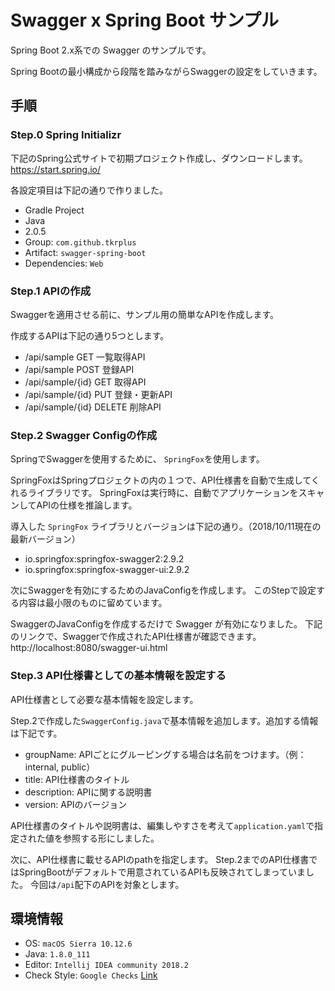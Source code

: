 # Swagger x Spring Boot サンプル

Spring Boot 2.x系での Swagger のサンプルです。

Spring Bootの最小構成から段階を踏みながらSwaggerの設定をしていきます。

## 手順

### Step.0 Spring Initializr

下記のSpring公式サイトで初期プロジェクト作成し、ダウンロードします。
https://start.spring.io/

各設定項目は下記の通りで作りました。

- Gradle Project
- Java
- 2.0.5
- Group: `com.github.tkrplus`
- Artifact: `swagger-spring-boot`
- Dependencies: `Web`

### Step.1 APIの作成

Swaggerを適用させる前に、サンプル用の簡単なAPIを作成します。

作成するAPIは下記の通り5つとします。

- /api/sample GET 一覧取得API
- /api/sample POST 登録API
- /api/sample/{id} GET 取得API
- /api/sample/{id} PUT 登録・更新API
- /api/sample/{id} DELETE 削除API

### Step.2 Swagger Configの作成

SpringでSwaggerを使用するために、 `SpringFox`を使用します。

SpringFoxはSpringプロジェクトの内の１つで、API仕様書を自動で生成してくれるライブラリです。
SpringFoxは実行時に、自動でアプリケーションをスキャンしてAPIの仕様を推論します。

導入した `SpringFox` ライブラリとバージョンは下記の通り。（2018/10/11現在の最新バージョン）

- io.springfox:springfox-swagger2:2.9.2
- io.springfox:springfox-swagger-ui:2.9.2

次にSwaggerを有効にするためのJavaConfigを作成します。
このStepで設定する内容は最小限のものに留めています。

SwaggerのJavaConfigを作成するだけで Swagger が有効になりました。
下記のリンクで、Swaggerで作成されたAPI仕様書が確認できます。
http://localhost:8080/swagger-ui.html

### Step.3 API仕様書としての基本情報を設定する

API仕様書として必要な基本情報を設定します。

Step.2で作成した`SwaggerConfig.java`で基本情報を追加します。追加する情報は下記です。

- groupName: APIごとにグルーピングする場合は名前をつけます。（例：internal, public）
- title: API仕様書のタイトル
- description: APIに関する説明書
- version: APIのバージョン

API仕様書のタイトルや説明書は、編集しやすさを考えて`application.yaml`で指定された値を参照する形にしました。

次に、API仕様書に載せるAPIのpathを指定します。
Step.2までのAPI仕様書ではSpringBootがデフォルトで用意されているAPIも反映されてしまっていました。
今回は`/api`配下のAPIを対象とします。


## 環境情報

- OS: `macOS Sierra 10.12.6`
- Java: `1.8.0_111`
- Editor: `Intellij IDEA community 2018.2`
- Check Style: `Google Checks` [Link](https://github.com/checkstyle/checkstyle/blob/master/src/main/resources/google_checks.xml)
